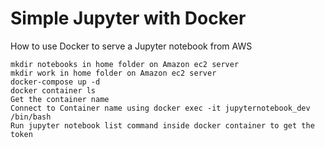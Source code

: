 # Simple Jupyter with Docker

How to use Docker to serve a Jupyter notebook from AWS
```
mkdir notebooks in home folder on Amazon ec2 server
mkdir work in home folder on Amazon ec2 server
docker-compose up -d
docker container ls
Get the container name
Connect to Container name using docker exec -it jupyternotebook_dev /bin/bash
Run jupyter notebook list command inside docker container to get the token
```
